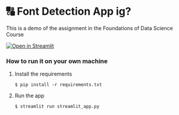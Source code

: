 # 🔠 Font Detection App ig?

This is a demo of the assignment in the Foundations of Data Science Course

[![Open in Streamlit](https://static.streamlit.io/badges/streamlit_badge_black_white.svg)](https://fonttestingapp.streamlit.app/)

### How to run it on your own machine

1. Install the requirements

   ```
   $ pip install -r requirements.txt
   ```

2. Run the app

   ```
   $ streamlit run streamlit_app.py
   ```
